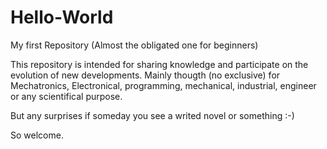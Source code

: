 # Hello-World
My first Repository (Almost the obligated one for beginners)

This repository is intended for sharing knowledge and participate on the evolution of new developments. Mainly thougth (no exclusive) for Mechatronics, Electronical, programming, mechanical, industrial, engineer or any scientifical purpose. 

But any surprises if someday you see a writed novel or something :-)

 So welcome. 
